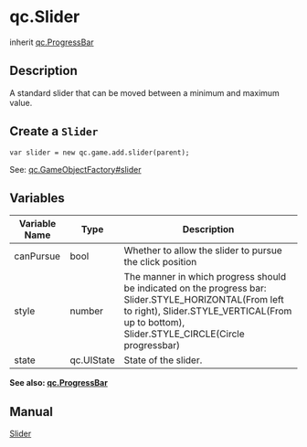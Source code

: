 # qc.Slider
inherit [qc.ProgressBar](CProgressBar.md)

## Description
A standard slider that can be moved between a minimum and maximum value.

## Create a `Slider`
````
var slider = new qc.game.add.slider(parent);
````
See: [qc.GameObjectFactory#slider](slider.md)

## Variables
| Variable Name        |  Type     |   Description           |
| ------------- |-------------| -------------|
| canPursue | bool | Whether to allow the slider to pursue the click position |
| style | number | The manner in which progress should be indicated on the progress bar: Slider.STYLE_HORIZONTAL(From left to right), Slider.STYLE_VERTICAL(From up to bottom), Slider.STYLE_CIRCLE(Circle progressbar) |
| state | qc.UIState | State of the slider. |

__See also: [qc.ProgressBar](CProgressBar.md)__

## Manual
[Slider](http://docs.qiciengine.com/manual/Sample/Slider.html)
